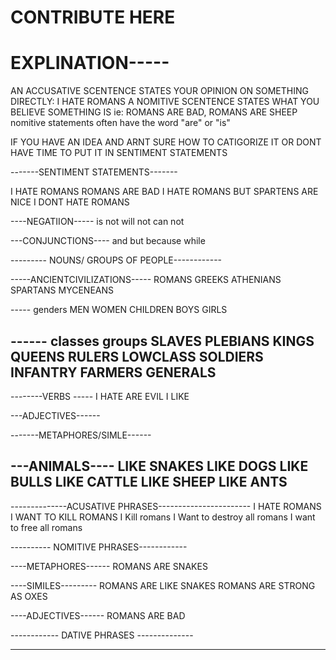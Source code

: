 # CONTRIBUTE HERE 

# EXPLINATION-----
AN ACCUSATIVE SCENTENCE STATES YOUR OPINION ON SOMETHING DIRECTLY: I HATE ROMANS
A NOMITIVE SCENTENCE STATES WHAT YOU BELIEVE SOMETHING IS ie: ROMANS ARE BAD, ROMANS ARE SHEEP
nomitive statements often have the word "are" or "is"

IF YOU HAVE AN IDEA AND ARNT SURE HOW TO CATIGORIZE IT OR DONT HAVE TIME TO PUT IT IN SENTIMENT STATEMENTS 

-------SENTIMENT STATEMENTS-------

I HATE ROMANS 
ROMANS ARE BAD
I HATE ROMANS BUT SPARTENS ARE NICE 
I DONT HATE ROMANS

----NEGATIION-----
is not 
will not 
can not

---CONJUNCTIONS----
and 
but 
because 
while 




--------- NOUNS/ GROUPS OF PEOPLE------------

-----ANCIENTCIVILIZATIONS-----
ROMANS 
GREEKS 
ATHENIANS 
SPARTANS 
MYCENEANS

----- genders
MEN 
WOMEN 
CHILDREN 
BOYS 
GIRLS 

------ classes groups
SLAVES 
PLEBIANS 
KINGS 
QUEENS
RULERS 
LOWCLASS
SOLDIERS
INFANTRY
FARMERS
GENERALS
-------



--------VERBS -----
I HATE 
ARE EVIL
I LIKE 


---ADJECTIVES------


-------METAPHORES/SIMLE------

---ANIMALS----
LIKE SNAKES
LIKE DOGS
LIKE BULLS
LIKE CATTLE 
LIKE SHEEP
LIKE ANTS
----


--------------ACUSATIVE PHRASES-----------------------
I HATE ROMANS 
I WANT TO KILL ROMANS
I Kill romans
I Want to destroy all romans 
I want to free all romans



---------- NOMITIVE PHRASES------------


----METAPHORES------
ROMANS ARE SNAKES 

----SIMILES---------
ROMANS ARE LIKE SNAKES
ROMANS ARE STRONG AS OXES

----ADJECTIVES------
ROMANS ARE BAD 


------------ DATIVE PHRASES --------------

-------------------------------------------






